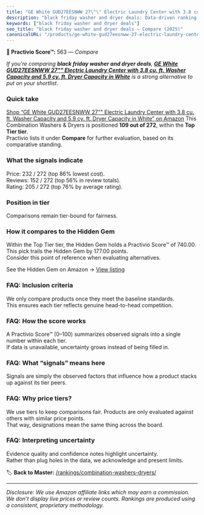 ```yaml
---
title: "GE White GUD27EESNWW 27\"\" Electric Laundry Center with 3.8 cu. ft. Washer Capacity and 5.9 cy. ft. Dryer Capacity in White"
description: "black friday washer and dryer deals: Data-driven ranking using the Practivio Score™. Positioned by quality, value, demand, findability, momentum."
keywords: ["black friday washer and dryer deals"]
seo_title: "black friday washer and dryer deals — Compare (2025)"
canonicalURL: "/products/ge-white-gud27eesnww-27-electric-laundry-center-with-38-cu-ft-washer-capacity-and-59-cy-ft-dryer-capacity-in-white-B086H16HYX/"
---
```


**🛒 Practivio Score™:** 563 — _Compare_


*If you're comparing **black friday washer and dryer deals**, **[GE White GUD27EESNWW 27"" Electric Laundry Center with 3.8 cu. ft. Washer Capacity and 5.9 cy. ft. Dryer Capacity in White](https://www.amazon.com/dp/B086H16HYX?tag=practivio-20)** is a strong alternative to put on your shortlist.*
### Quick take
[Shop “GE White GUD27EESNWW 27"" Electric Laundry Center with 3.8 cu. ft. Washer Capacity and 5.9 cy. ft. Dryer Capacity in White” on Amazon](https://www.amazon.com/dp/B086H16HYX?tag=practivio-20)
This Combination Washers & Dryers is positioned **109 out of 272**, within the **Top Tier tier**.  
Practivio lists it under **Compare** for further evaluation, based on its comparative standing.

### What the signals indicate
Price: 232 / 272 (top 86% lowest cost).  
Reviews: 152 / 272 (top 56% in review totals).  
Rating: 205 / 272 (top 76% by average rating).  

### Position in tier
Comparisons remain tier-bound for fairness.

### How it compares to the Hidden Gem
Within the Top Tier tier, the Hidden Gem holds a Practivio Score™ of 740.00.  
This pick trails the Hidden Gem by 177.00 points.  
Consider this point of reference when evaluating alternatives.  

See the Hidden Gem on Amazon → [View listing](https://www.amazon.com/dp/B0C72WLSJ1?tag=practivio-20)

### FAQ: Inclusion criteria
We only compare products once they meet the baseline standards.  
This ensures each tier reflects genuine head-to-head competition.

### FAQ: How the score works
A Practivio Score™ (0–100) summarizes observed signals into a single number within each tier.  
If data is unavailable, uncertainty grows instead of being filled in.

### FAQ: What “signals” means here
Signals are simply the observed factors that influence how a product stacks up against its tier peers.

### FAQ: Why price tiers?
We use tiers to keep comparisons fair. Products are only evaluated against others with similar price points.  
That way, designations mean the same thing across the board.

### FAQ: Interpreting uncertainty
Evidence quality and confidence notes highlight uncertainty.  
Rather than plug holes in the data, we acknowledge and present limits.

<!-- Missing template for Compare/CompareWithinPriceClass -->


🏷️ **Back to Master:** [/rankings/combination-washers-dryers/](/rankings/combination-washers-dryers/)

---
_Disclosure: We use Amazon affiliate links which may earn a commission. We don’t display live prices or review counts. Rankings are produced using a consistent, proprietary methodology._
